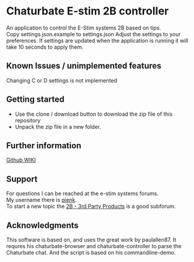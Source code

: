 Chaturbate E-stim 2B controller
=========

An application to control the E-Stim systems 2B based on tips.  
Copy settings.json.example to settings.json
Adjust the settings to your preferences.
If settings are updated when the application is running it will take 10 seconds to apply them.

## Known Issues / unimplemented features

Changing C or D settings is not implemented

## Getting started
* Use the clone / download button to download the zip file of this repository
* Unpack the zip file in a new folder.

## Further information
[Github WIKI](https://github.com/cb-stimmer/chaturbate-estim-2b/wiki)

## Support
For questions I can be reached at the e-stim systems forums.  
My username there is [pienk](https://www.e-stim.net/memberlist.php?mode=viewprofile&u=40099).  
To start a new topic the [2B - 3rd Party Products](https://www.e-stim.net/viewforum.php?f=22) is a good subforum. 

## Acknowledgments
This software is based on, and uses the great work by paulallen87. It requres his chaturbate-browser and chaturbate-controller to parse the Chaturbate chat. And the script is based on his commandline-demo.

[comment]: # (SPDX-License-Identifier: GPL-3.0-or-later
Copyright 2020 cb-stimmer)